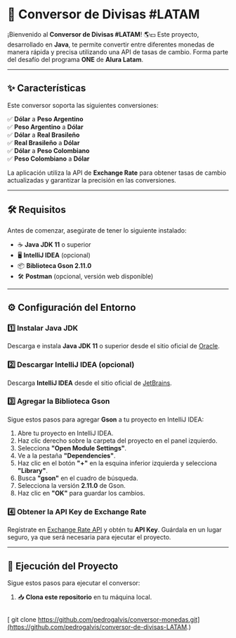 # 💱 Conversor de Divisas #LATAM

¡Bienvenido al **Conversor de Divisas #LATAM**! 🌎💵 Este proyecto, desarrollado en **Java**, te permite convertir entre diferentes monedas de manera rápida y precisa utilizando una API de tasas de cambio. Forma parte del desafío del programa **ONE** de **Alura Latam**.

---

## ✨ Características

Este conversor soporta las siguientes conversiones:

✅ **Dólar** a **Peso Argentino**  
✅ **Peso Argentino** a **Dólar**  
✅ **Dólar** a **Real Brasileño**  
✅ **Real Brasileño** a **Dólar**  
✅ **Dólar** a **Peso Colombiano**  
✅ **Peso Colombiano** a **Dólar**

La aplicación utiliza la API de **Exchange Rate** para obtener tasas de cambio actualizadas y garantizar la precisión en las conversiones.

---

## 🛠️ Requisitos

Antes de comenzar, asegúrate de tener lo siguiente instalado:

- ☕ **Java JDK 11** o superior  
- 🖥️ **IntelliJ IDEA** (opcional)  
- 📦 **Biblioteca Gson 2.11.0**  
- 🛠️ **Postman** (opcional, versión web disponible)

---

## ⚙️ Configuración del Entorno

### 1️⃣ Instalar Java JDK  
Descarga e instala **Java JDK 11** o superior desde el sitio oficial de [Oracle](https://www.oracle.com/java/technologies/javase-jdk11-downloads.html).

### 2️⃣ Descargar IntelliJ IDEA (opcional)  
Descarga **IntelliJ IDEA** desde el sitio oficial de [JetBrains](https://www.jetbrains.com/idea/download/).

### 3️⃣ Agregar la Biblioteca Gson  
Sigue estos pasos para agregar **Gson** a tu proyecto en IntelliJ IDEA:

1. Abre tu proyecto en IntelliJ IDEA.  
2. Haz clic derecho sobre la carpeta del proyecto en el panel izquierdo.  
3. Selecciona **"Open Module Settings"**.  
4. Ve a la pestaña **"Dependencies"**.  
5. Haz clic en el botón **"+"** en la esquina inferior izquierda y selecciona **"Library"**.  
6. Busca **"gson"** en el cuadro de búsqueda.  
7. Selecciona la versión **2.11.0** de Gson.  
8. Haz clic en **"OK"** para guardar los cambios.

### 4️⃣ Obtener la API Key de Exchange Rate  
Regístrate en [Exchange Rate API](https://www.exchangerate-api.com/) y obtén tu **API Key**. Guárdala en un lugar seguro, ya que será necesaria para ejecutar el proyecto.

---

## 🚀 Ejecución del Proyecto

Sigue estos pasos para ejecutar el conversor:

1. 📥 **Clona este repositorio** en tu máquina local.  
   ```bash
 [  git clone https://github.com/pedrogalvis/conversor-monedas.git](https://github.com/pedrogalvis/conversor-de-divisas-LATAM.)
